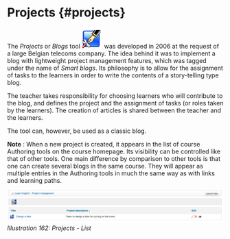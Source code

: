 # Projects {#projects}

The _Projects_ or _Blogs_ tool ![](../assets/graphics307.png) was developed in 2006 at the request of a large Belgian telecoms company. The idea behind it was to implement a blog with lightweight project management features, which was tagged under the name of _Smart blogs_. Its philosophy is to allow for the assignment of tasks to the learners in order to write the contents of a story-telling type blog.

The teacher takes responsibility for choosing learners who will contribute to the blog, and defines the project and the assignment of tasks (or roles taken by the learners). The creation of articles is shared between the teacher and the learners.

The tool can, however, be used as a classic blog.

**Note** : When a new project is created, it appears in the list of course Authoring tools on the course homepage. Its visibility can be controlled like that of other tools. One main difference by comparison to other tools is that one can create several blogs in the same course. They will appear as multiple entries in the Authoring tools in much the same way as with links and learning paths.

![](../assets/images237.png)*Illustration 162: Projects - List*